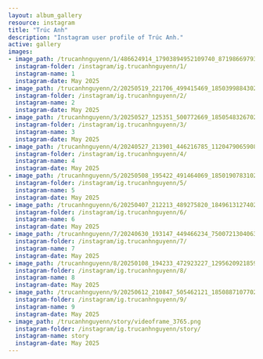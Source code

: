 ```yaml
---
layout: album_gallery
resource: instagram
title: "Trúc Anh"
description: "Instagram user profile of Trúc Anh."
active: gallery
images: 
- image_path: /trucanhnguyenn/1/486624914_17903894952109740_8719866979350289535_n.jpg
  instagram-folder: /instagram/ig.trucanhnguyenn/1/
  instagram-name: 1
  instagram-date: May 2025
- image_path: /trucanhnguyenn/2/20250519_221706_499415469_18503998843023506_3515503640229469682_n.jpg
  instagram-folder: /instagram/ig.trucanhnguyenn/2/
  instagram-name: 2
  instagram-date: May 2025
- image_path: /trucanhnguyenn/3/20250527_125351_500772669_18505483267023506_2790463297157625009_n.jpg
  instagram-folder: /instagram/ig.trucanhnguyenn/3/
  instagram-name: 3
  instagram-date: May 2025
- image_path: /trucanhnguyenn/4/20240527_213901_446216785_1120479065908895_3043568473436631900_n.jpg
  instagram-folder: /instagram/ig.trucanhnguyenn/4/
  instagram-name: 4
  instagram-date: May 2025
- image_path: /trucanhnguyenn/5/20250508_195422_491464069_18501907831023506_3092579276234953731_n.jpg
  instagram-folder: /instagram/ig.trucanhnguyenn/5/
  instagram-name: 5
  instagram-date: May 2025
- image_path: /trucanhnguyenn/6/20250407_212213_489275820_18496131274023506_1390947747078125803_n.jpg
  instagram-folder: /instagram/ig.trucanhnguyenn/6/
  instagram-name: 6
  instagram-date: May 2025
- image_path: /trucanhnguyenn/7/20240630_193147_449466234_750072130406338_8039787054552951016_n.jpg
  instagram-folder: /instagram/ig.trucanhnguyenn/7/
  instagram-name: 7
  instagram-date: May 2025
- image_path: /trucanhnguyenn/8/20250108_194233_472923227_1295620921859449_3336561776584055586_n.jpg
  instagram-folder: /instagram/ig.trucanhnguyenn/8/
  instagram-name: 8
  instagram-date: May 2025
- image_path: /trucanhnguyenn/9/20250612_210847_505462121_18508871077023506_835232232359070866_n.jpg
  instagram-folder: /instagram/ig.trucanhnguyenn/9/
  instagram-name: 9
  instagram-date: May 2025
- image_path: /trucanhnguyenn/story/videoframe_3765.png
  instagram-folder: /instagram/ig.trucanhnguyenn/story/
  instagram-name: story
  instagram-date: May 2025
---
```

